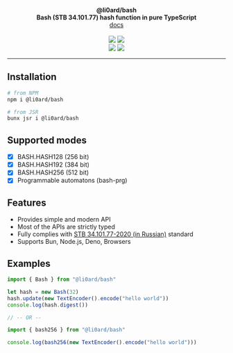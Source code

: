 <p align="center">
    <b>@li0ard/bash</b><br>
    <b>Bash (STB 34.101.77) hash function in pure TypeScript</b>
    <br>
    <a href="https://li0ard.is-cool.dev/bash">docs</a>
    <br><br>
    <a href="https://github.com/li0ard/bash/actions/workflows/test.yml"><img src="https://github.com/li0ard/bash/actions/workflows/test.yml/badge.svg" /></a>
    <a href="https://github.com/li0ard/bash/blob/main/LICENSE"><img src="https://img.shields.io/github/license/li0ard/bash" /></a>
    <br>
    <a href="https://npmjs.com/package/@li0ard/bash"><img src="https://img.shields.io/npm/v/@li0ard/bash" /></a>
    <a href="https://jsr.io/@li0ard/bash"><img src="https://jsr.io/badges/@li0ard/bash" /></a>
    <br>
    <hr>
</p>

## Installation

```bash
# from NPM
npm i @li0ard/bash

# from JSR
bunx jsr i @li0ard/bash
```

## Supported modes
- [x] BASH.HASH128 (256 bit)
- [x] BASH.HASH192 (384 bit)
- [x] BASH.HASH256 (512 bit)
- [x] Programmable automatons (bash-prg)

## Features
- Provides simple and modern API
- Most of the APIs are strictly typed
- Fully complies with [STB 34.101.77-2020 (in Russian)](https://apmi.bsu.by/assets/files/std/bash-spec24.pdf) standard
- Supports Bun, Node.js, Deno, Browsers

## Examples

```ts
import { Bash } from "@li0ard/bash"

let hash = new Bash(32)
hash.update(new TextEncoder().encode("hello world"))
console.log(hash.digest())

// -- OR --

import { bash256 } from "@li0ard/bash"

console.log(bash256(new TextEncoder().encode("hello world")))
```